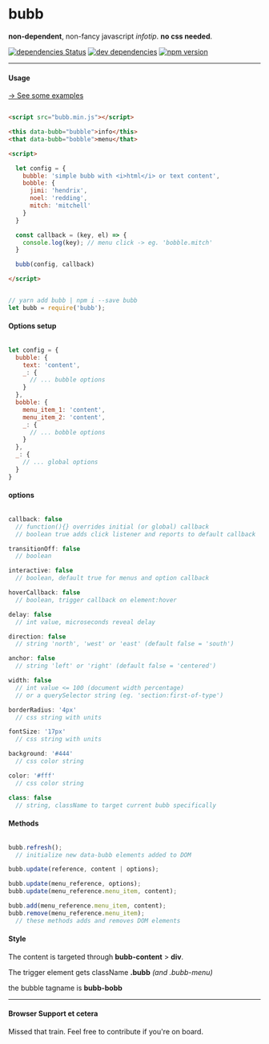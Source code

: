 # bubb

**non-dependent**, non-fancy javascript _infotip_. **no css needed**.

[![dependencies Status](https://david-dm.org/frdnrdb/bubb/status.svg)](https://david-dm.org/frdnrdb/bubb)
[![dev dependencies](https://david-dm.org/frdnrdb/bubb/dev-status.svg)](https://badge.fury.io/js/bubb)
[![npm version](https://img.shields.io/badge/stomach-empty-red.svg)](http://bubb.surge.sh)

---

#### Usage
[→ See some examples](http://bubb.surge.sh)

```html

<script src="bubb.min.js"></script>

<this data-bubb="bubble">info</this>
<that data-bubb="bobble">menu</that>

<script>

  let config = {
    bubble: 'simple bubb with <i>html</i> or text content',
    bobble: {
      jimi: 'hendrix',
      noel: 'redding',
      mitch: 'mitchell'
    }
  }

  const callback = (key, el) => {
    console.log(key); // menu click -> eg. 'bobble.mitch'
  }

  bubb(config, callback)

</script>
```
```js

// yarn add bubb | npm i --save bubb
let bubb = require('bubb');
```

#### Options setup

```js

let config = {
  bubble: {
    text: 'content',
    _: {
      // ... bubble options
    }
  },
  bobble: {
    menu_item_1: 'content',
    menu_item_2: 'content',
    _: {
      // ... bobble options
    }
  },
  _: {
    // ... global options
  }
}

```

#### options

```js

callback: false
  // function(){} overrides initial (or global) callback
  // boolean true adds click listener and reports to default callback

transitionOff: false
  // boolean

interactive: false
  // boolean, default true for menus and option callback

hoverCallback: false
  // boolean, trigger callback on element:hover

delay: false
  // int value, microseconds reveal delay

direction: false
  // string 'north', 'west' or 'east' (default false = 'south')

anchor: false
  // string 'left' or 'right' (default false = 'centered')

width: false
  // int value <= 100 (document width percentage)
  // or a querySelector string (eg. 'section:first-of-type')

borderRadius: '4px'
  // css string with units

fontSize: '17px'
  // css string with units

background: '#444'
  // css color string

color: '#fff'
  // css color string

class: false
  // string, className to target current bubb specifically


```

#### Methods

```js

bubb.refresh();
  // initialize new data-bubb elements added to DOM

bubb.update(reference, content | options);

bubb.update(menu_reference, options);
bubb.update(menu_reference.menu_item, content);

bubb.add(menu_reference.menu_item, content);
bubb.remove(menu_reference.menu_item);
  // these methods adds and removes DOM elements

```


#### Style
The content is targeted through **bubb-content** > **div**.

The trigger element gets className **.bubb** *(and .bubb-menu)*

the bubble tagname is **bubb-bobb**

---

#### Browser Support et cetera

Missed that train. Feel free to contribute if you're on board.
